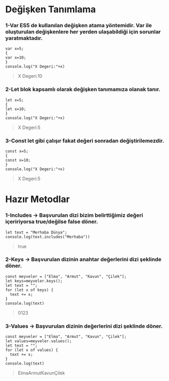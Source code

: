 # Değişken Tanımlama
### 1-Var ES5 de kullanılan değişken atama yöntemidir. Var ile oluşturulan değişkenlere her yerden ulaşabildiği için sorunlar yaratmaktadır.
```
var x=5;
{
var x=10;
}
console.log("X Degeri:"+x)
```
> X Degeri:10
### 2-Let blok kapsamlı olarak değişken tanımamıza olanak tanır.
```
let x=5;
{
let x=10;
}
console.log("X Degeri:"+x)
```
> X Degeri:5
### 3-Const let gibi çalışır fakat değeri sonradan değiştirilemezdir.
```
const x=5;
{
const x=10;
}
console.log("X Degeri:"+x)
```
> X Degeri:5

# Hazır Metodlar
### 1-Includes -> Başvurulan dizi bizim belirttiğimiz değeri içeririyorsa true/değilse false döner.
```
let text = "Merhaba Dünya";
console.log(text.includes("Merhaba"))
```
> true   
### 2-Keys -> Başvurulan dizinin anahtar değerlerini dizi şeklinde döner.
```
const meyveler = ["Elma", "Armut", "Kavun", "Çilek"];
let keys=meyveler.keys();
let text = "";
for (let x of keys) {
  text += x;
}
console.log(text) 
```
> 0123
### 3-Values -> Başvurulan dizinin değerlerini dizi şeklinde döner.
```
const meyveler = ["Elma", "Armut", "Kavun", "Çilek"];
let values=meyveler.values();
let text = "";
for (let x of values) {
  text += x;
}
console.log(text) 
```
> ElmaArmutKavunÇilek
